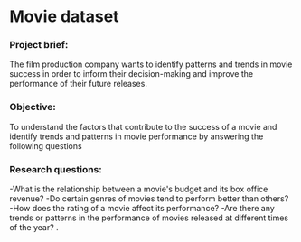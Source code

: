 # Movie dataset

### Project brief: 
The film production company wants to identify patterns and trends in movie success in order to inform their decision-making and improve the performance of their future releases.

### Objective: 
To understand the factors that contribute to the success of a movie and identify trends and patterns in movie performance by answering the following questions

### Research questions:
-What is the relationship between a movie's budget and its box office revenue? 
-Do certain genres of movies tend to perform better than others?
-How does the rating of a movie affect its performance?
-Are there any trends or patterns in the performance of movies released at different times of the year?
.
